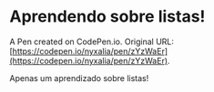# Aprendendo sobre listas!

A Pen created on CodePen.io. Original URL: [https://codepen.io/nyxalia/pen/zYzWaEr](https://codepen.io/nyxalia/pen/zYzWaEr).

Apenas um aprendizado sobre listas!
